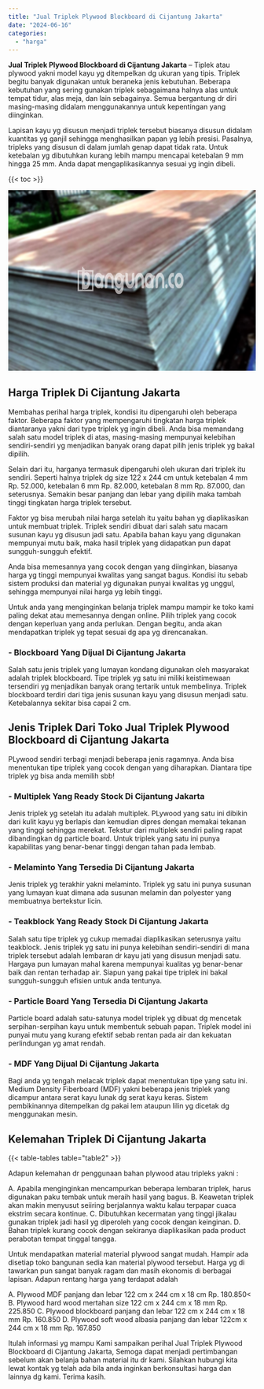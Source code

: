 ```yaml
---
title: "Jual Triplek Plywood Blockboard di Cijantung Jakarta"
date: "2024-06-16"
categories: 
  - "harga"
---
```


**Jual Triplek Plywood Blockboard di Cijantung Jakarta** – Tiplek atau plywood yakni model kayu yg ditempelkan dg ukuran yang tipis. Triplek begitu banyak digunakan untuk beraneka jenis kebutuhan. Beberapa kebutuhan yang sering gunakan triplek sebagaimana halnya alas untuk tempat tidur, alas meja, dan lain sebagainya. Semua bergantung dr diri masing-masing didalam menggunakannya untuk kepentingan yang diinginkan.

Lapisan kayu yg disusun menjadi triplek tersebut biasanya disusun didalam kuantitas yg ganjil sehingga menghasilkan papan yg lebih presisi. Pasalnya, tripleks yang disusun di dalam jumlah genap dapat tidak rata. Untuk ketebalan yg dibutuhkan kurang lebih mampu mencapai ketebalan 9 mm hingga 25 mm. Anda dapat mengaplikasikannya sesuai yg ingin dibeli.

{{< toc >}}

![Jual Triplek Plywood Blockboard di Cijantung Jakarta](/images/jual-triplek-murah-09.png)

## Harga Triplek Di Cijantung Jakarta

Membahas perihal harga triplek, kondisi itu dipengaruhi oleh beberapa faktor. Beberapa faktor yang mempengaruhi tingkatan harga triplek diantaranya yakni dari type triplek yg ingin dibeli. Anda bisa memandang salah satu model triplek di atas, masing-masing mempunyai kelebihan sendiri-sendiri yg menjadikan banyak orang dapat pilih jenis triplek yg bakal dipilih.

Selain dari itu, harganya termasuk dipengaruhi oleh ukuran dari triplek itu sendiri. Seperti halnya triplek dg size 122 x 244 cm untuk ketebalan 4 mm Rp. 52.000, ketebalan 6 mm Rp. 82.000, ketebalan 8 mm Rp. 87.000, dan seterusnya. Semakin besar panjang dan lebar yang dipilih maka tambah tinggi tingkatan harga triplek tersebut.

Faktor yg bisa merubah nilai harga setelah itu yaitu bahan yg diaplikasikan untuk membuat triplek. Triplek sendiri dibuat dari salah satu macam susunan kayu yg disusun jadi satu. Apabila bahan kayu yang digunakan mempunyai mutu baik, maka hasil triplek yang didapatkan pun dapat sungguh-sungguh efektif.

Anda bisa memesannya yang cocok dengan yang diinginkan, biasanya harga yg tinggi mempunyai kwalitas yang sangat bagus. Kondisi itu sebab sistem produksi dan material yg digunakan punyai kwalitas yg unggul, sehingga mempunyai nilai harga yg lebih tinggi.

Untuk anda yang menginginkan belanja triplek mampu mampir ke toko kami paling dekat atau memesannya dengan online. Pilih triplek yang cocok dengan keperluan yang anda perlukan. Dengan begitu, anda akan mendapatkan triplek yg tepat sesuai dg apa yg direncanakan.

### \- Blockboard Yang Dijual Di Cijantung Jakarta

Salah satu jenis triplek yang lumayan kondang digunakan oleh masyarakat adalah triplek blockboard. Tipe triplek yg satu ini miliki keistimewaan tersendiri yg menjadikan banyak orang tertarik untuk membelinya. Triplek blockboard terdiri dari tiga jenis susunan kayu yang disusun menjadi satu. Ketebalannya sekitar bisa capai 2 cm.

## Jenis Triplek Dari Toko Jual Triplek Plywood Blockboard di Cijantung Jakarta

PLywood sendiri terbagi menjadi beberapa jenis ragamnya. Anda bisa menentukan tipe triplek yang cocok dengan yang diharapkan. Diantara tipe triplek yg bisa anda memilih sbb!

### \- Multiplek Yang Ready Stock Di Cijantung Jakarta

Jenis triplek yg setelah itu adalah multiplek. PLywood yang satu ini dibikin dari kulit kayu yg berlapis dan kemudian dipres dengan memakai tekanan yang tinggi sehingga merekat. Tekstur dari multiplek sendiri paling rapat dibandingkan dg particle board. Untuk triplek yang satu ini punya kapabilitas yang benar-benar tinggi dengan tahan pada lembab.

### \- Melaminto Yang Tersedia Di Cijantung Jakarta

Jenis triplek yg terakhir yakni melaminto. Triplek yg satu ini punya susunan yang lumayan kuat dimana ada susunan melamin dan polyester yang membuatnya bertekstur licin.

### \- Teakblock Yang Ready Stock Di Cijantung Jakarta

Salah satu tipe triplek yg cukup memadai diaplikasikan seterusnya yaitu teakblock. Jenis triplek yg satu ini punya kelebihan sendiri-sendiri di mana triplek tersebut adalah lembaran dr kayu jati yang disusun menjadi satu. Hargaya pun lumayan mahal karena mempunyai kualitas yg benar-benar baik dan rentan terhadap air. Siapun yang pakai tipe triplek ini bakal sungguh-sungguh efisien untuk anda tentunya.

### \- Particle Board Yang Tersedia Di Cijantung Jakarta

Particle board adalah satu-satunya model triplek yg dibuat dg mencetak serpihan-serpihan kayu untuk membentuk sebuah papan. Triplek model ini punyai mutu yang kurang efektif sebab rentan pada air dan kekuatan perlindungan yg amat rendah.

### \- MDF Yang Dijual Di Cijantung Jakarta

Bagi anda yg tengah melacak triplek dapat menentukan tipe yang satu ini. Medium Density Fiberboard (MDF) yakni beberapa jenis triplek yang dicampur antara serat kayu lunak dg serat kayu keras. Sistem pembikinannya ditempelkan dg pakai lem ataupun lilin yg dicetak dg menggunakan mesin.

## Kelemahan Triplek Di Cijantung Jakarta

{{< table-tables table="table2" >}}

Adapun kelemahan dr penggunaan bahan plywood atau tripleks yakni :

A. Apabila menginginkan mencampurkan beberapa lembaran triplek, harus digunakan paku tembak untuk meraih hasil yang bagus. B. Keawetan triplek akan makin menyusut seiiring berjalannya waktu kalau terpapar cuaca ekstrim secara kontinue. C. Dibutuhkan kecermatan yang tinggi jikalau gunakan triplek jadi hasil yg diperoleh yang cocok dengan keinginan. D. Bahan triplek kurang cocok dengan sekiranya diaplikasikan pada product perabotan tempat tinggal tangga.

Untuk mendapatkan material material plywood sangat mudah. Hampir ada disetiap toko bangunan sedia kan material plywood tersebut. Harga yg di tawarkan pun sangat banyak ragam dan masih ekonomis di berbagai lapisan. Adapun rentang harga yang terdapat adalah

A. Plywood MDF panjang dan lebar 122 cm x 244 cm x 18 cm Rp. 180.850< B. Plywood hard wood mertahan size 122 cm x 244 cm x 18 mm Rp. 225.850 C. Plywood blockboard panjang dan lebar 122 cm x 244 cm x 18 mm Rp. 160.850 D. Plywood soft wood albasia panjang dan lebar 122cm x 244 cm x 18 mm Rp. 167.850

Itulah informasi yg mampu Kami sampaikan perihal Jual Triplek Plywood Blockboard di Cijantung Jakarta, Semoga dapat menjadi pertimbangan sebelum akan belanja bahan material itu dr kami. Silahkan hubungi kita lewat kontak yg telah ada bila anda inginkan berkonsultasi harga dan lainnya dg kami. Terima kasih.
